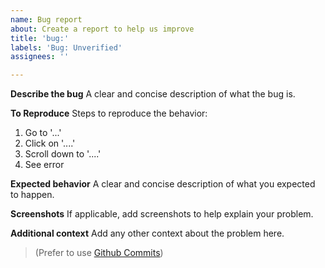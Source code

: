 ```yaml
---
name: Bug report
about: Create a report to help us improve
title: 'bug:'
labels: 'Bug: Unverified'
assignees: ''

---
```


**Describe the bug**
A clear and concise description of what the bug is.

**To Reproduce**
Steps to reproduce the behavior:
1. Go to '...'
2. Click on '....'
3. Scroll down to '....'
4. See error

**Expected behavior**
A clear and concise description of what you expected to happen.

**Screenshots**
If applicable, add screenshots to help explain your problem.

**Additional context**
Add any other context about the problem here.
> (Prefer to use [Github Commits](https://www.conventionalcommits.org/en/v1.0.0/))